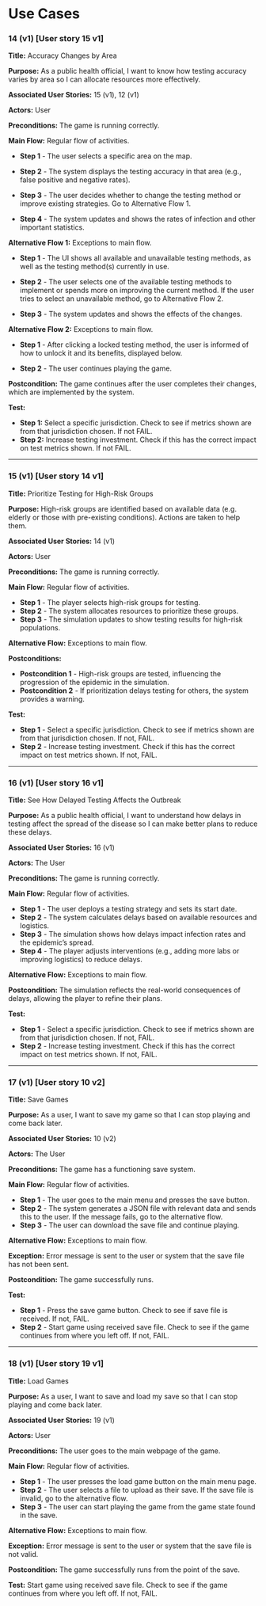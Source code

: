 # Use Cases

### 14 (v1) [User story 15 v1]

**Title:** Accuracy Changes by Area

**Purpose:** As a public health official, I want to know how testing accuracy varies by area so I can allocate resources more effectively.

**Associated User Stories:** 15 (v1), 12 (v1) 

**Actors:** User  

**Preconditions:** The game is running correctly.

**Main Flow:** Regular flow of activities.

- **Step 1** - The user selects a specific area on the map.  

- **Step 2** - The system displays the testing accuracy in that area (e.g., false positive and negative rates).  

- **Step 3** - The user decides whether to change the testing method or improve existing strategies. Go to Alternative Flow 1.  

- **Step 4** - The system updates and shows the rates of infection and other important statistics.  

**Alternative Flow 1:** Exceptions to main flow.

- **Step 1** - The UI shows all available and unavailable testing methods, as well as the testing method(s) currently in use.  

- **Step 2** - The user selects one of the available testing methods to implement or spends more on improving the current method. If the user tries to select an unavailable method, go to Alternative Flow 2.  

- **Step 3** - The system updates and shows the effects of the changes.  

**Alternative Flow 2:** Exceptions to main flow.

- **Step 1** - After clicking a locked testing method, the user is informed of how to unlock it and its benefits, displayed below.  

- **Step 2** - The user continues playing the game.  

**Postcondition:** The game continues after the user completes their changes, which are implemented by the system.

**Test:**
- **Step 1:** Select a specific jurisdiction. Check to see if metrics shown are from that jurisdiction chosen. If not FAIL.
- **Step 2:** Increase testing investment. Check if this has the correct impact on test metrics shown. If not FAIL.

---

### 15 (v1) [User story 14 v1]

**Title:** Prioritize Testing for High-Risk Groups  

**Purpose:** High-risk groups are identified based on available data (e.g. elderly or those with pre-existing conditions). Actions are taken to help them.  

**Associated User Stories:** 14 (v1)  

**Actors:** User  

**Preconditions:** The game is running correctly.  

**Main Flow:** Regular flow of activities.  
- **Step 1** - The player selects high-risk groups for testing.  
- **Step 2** - The system allocates resources to prioritize these groups.  
- **Step 3** - The simulation updates to show testing results for high-risk populations.  

**Alternative Flow:** Exceptions to main flow.  

**Postconditions:**  
- **Postcondition 1** - High-risk groups are tested, influencing the progression of the epidemic in the simulation.  
- **Postcondition 2** - If prioritization delays testing for others, the system provides a warning.  

**Test:**  
- **Step 1** - Select a specific jurisdiction. Check to see if metrics shown are from that jurisdiction chosen. If not, FAIL.  
- **Step 2** - Increase testing investment. Check if this has the correct impact on test metrics shown. If not, FAIL.  

---

### 16 (v1) [User story 16 v1]

**Title:** See How Delayed Testing Affects the Outbreak  

**Purpose:** As a public health official, I want to understand how delays in testing affect the spread of the disease so I can make better plans to reduce these delays.  

**Associated User Stories:** 16 (v1)  

**Actors:** The User  

**Preconditions:** The game is running correctly.  

**Main Flow:** Regular flow of activities.  
- **Step 1** - The user deploys a testing strategy and sets its start date.  
- **Step 2** - The system calculates delays based on available resources and logistics.  
- **Step 3** - The simulation shows how delays impact infection rates and the epidemic’s spread.  
- **Step 4** - The player adjusts interventions (e.g., adding more labs or improving logistics) to reduce delays.  

**Alternative Flow:** Exceptions to main flow.  

**Postcondition:** The simulation reflects the real-world consequences of delays, allowing the player to refine their plans.  

**Test:**  
- **Step 1** - Select a specific jurisdiction. Check to see if metrics shown are from that jurisdiction chosen. If not, FAIL.  
- **Step 2** - Increase testing investment. Check if this has the correct impact on test metrics shown. If not, FAIL.  

---

### 17 (v1) [User story 10 v2]

**Title:** Save Games  

**Purpose:** As a user, I want to save my game so that I can stop playing and come back later.  

**Associated User Stories:** 10 (v2)  

**Actors:** The User  

**Preconditions:** The game has a functioning save system.  

**Main Flow:** Regular flow of activities.  
- **Step 1** - The user goes to the main menu and presses the save button.  
- **Step 2** - The system generates a JSON file with relevant data and sends this to the user. If the message fails, go to the alternative flow.  
- **Step 3** - The user can download the save file and continue playing.  

**Alternative Flow:** Exceptions to main flow.

**Exception:** Error message is sent to the user or system that the save file has not been sent.  

**Postcondition:** The game successfully runs.  

**Test:**  
- **Step 1** - Press the save game button. Check to see if save file is received. If not, FAIL.  
- **Step 2** - Start game using received save file. Check to see if the game continues from where you left off. If not, FAIL.  

---

### 18 (v1) [User story 19 v1]

**Title:** Load Games  

**Purpose:** As a user, I want to save and load my save so that I can stop playing and come back later.  

**Associated User Stories:** 19 (v1)  

**Actors:** User  

**Preconditions:** The user goes to the main webpage of the game.  

**Main Flow:** Regular flow of activities.  
- **Step 1** - The user presses the load game button on the main menu page.  
- **Step 2** - The user selects a file to upload as their save. If the save file is invalid, go to the alternative flow.  
- **Step 3** - The user can start playing the game from the game state found in the save.  

**Alternative Flow:** Exceptions to main flow.  

**Exception:**  Error message is sent to the user or system that the save file is not valid.  

**Postcondition:** The game successfully runs from the point of the save.  

**Test:** Start game using received save file. Check to see if the game continues from where you left off. If not, FAIL.  

